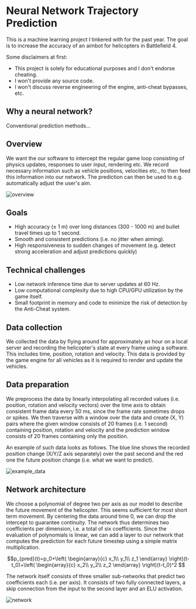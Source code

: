 
# Neural Network Trajectory Prediction
This is a machine learning project I tinkered with for the past year. The goal is to increase the accuracy of an aimbot for helicopters in Battlefield 4.

Some disclaimers at first:
- This project is solely for educational purposes and I don't endorse cheating.
- I won't provide any source code.
- I won't discuss reverse engineering of the engine, anti-cheat bypasses, etc.

## Why a neural network?
Conventional prediction methods...

## Overview

We want the our software to intercept the regular game loop consisting of physics updates, responses to user input, rendering etc. We record necessary information such as vehicle positions, velocities etc., to then feed this information into our network. The prediction can then be used to e.g. automatically adjust the user's aim. 

![overview](https://user-images.githubusercontent.com/79590619/173553307-e212fe6d-dd82-415e-a120-e70a2e524bb3.png)

## Goals
- High accuracy (± 1 m) over long distances (300 - 1000 m) and bullet travel times up to 1 second.
- Smooth and consistent predictions (i.e. no jitter when aiming).
- High responsiveness to sudden changes of movement (e.g. detect strong acceleration and adjust predictions quickly)

## Technical challenges
- Low network inference time due to server updates at 60 Hz.
- Low computational complexity due to high CPU/GPU utilization by the game itself.
- Small footprint in memory and code to minimize the risk of detection by the Anti-Cheat system.

## Data collection
We collected the data by flying around for approximately an hour on a local server and recording the helicopter's state at every frame using a software. This includes time, position, rotation and velocity. This data is provided by the game engine for all vehicles as it is required to render and update the vehicles.

## Data preparation
We preprocess the data by linearly interpolating all recorded values (i.e. position, rotation and velocity vectors) over the time axis to obtain consistent frame data every 50 ms, since the frame rate sometimes drops or spikes. We then traverse with a window over the data and create (X, Y) pairs where the given window consists of 20 frames (i.e. 1 second) containing position, rotation and velocity and the prediction window consists of 20 frames containing only the position.

An example of such data looks as follows. The blue line shows the recorded position change (X/Y/Z axis separately) over the past second and the red one the future position change (i.e. what we want to predict).

![example_data](https://user-images.githubusercontent.com/79590619/173551848-34deb616-4198-4816-8772-2bd2124ff18d.png)

## Network architecture

We choose a polynomial of degree two per axis as our model to describe the future movement of the helicopter. This seems sufficient for most short term movement. By centering the data around time 0, we can drop the intercept to guarantee continuity. The network thus determines two coefficients per dimension, i.e. a total of six coefficients. Since the evaluation of polynomials is linear, we can add a layer to our network that computes the prediction for each future timestep using a simple matrix multiplication.

$$p_{pred}(t)=p_0+\left(
\begin{array}{c}
x_1\\
y_1\\
z_1
\end{array}
\right)(t-t_0)+\left(
\begin{array}{c}
x_2\\
y_2\\
z_2
\end{array}
\right)(t-t_0)^2
$$

The network itself consists of three smaller sub-networks that predict two coefficients each (i.e. per axis). It consists of two fully connected layers, a skip connection from the input to the second layer and an ELU activation.

![network](https://user-images.githubusercontent.com/79590619/173553347-a812efc5-1f65-4b7e-9667-04958d857d87.png)

